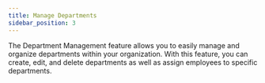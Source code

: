 ```yaml
---
title: Manage Departments
sidebar_position: 3
---
```


The Department Management feature allows you to easily manage and organize departments within your organization. With this feature, you can create, edit, and delete departments as well as assign employees to specific departments.

